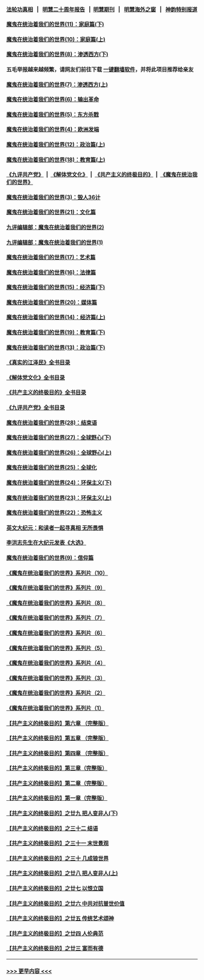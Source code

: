 #### [法轮功真相](https://github.com/gfw-breaker/truth/blob/master/README.md?t=0) &nbsp;&nbsp;|&nbsp;&nbsp; [明慧二十周年报告](https://github.com/gfw-breaker/mh-reports/blob/master/README.md?t=0) &nbsp;&nbsp;|&nbsp;&nbsp;[明慧期刊](https://github.com/gfw-breaker/mh-qikan) &nbsp;&nbsp;|&nbsp;&nbsp; [明慧海外之窗](https://github.com/gfw-breaker/mh-news/blob/master/README.md?t=0) &nbsp;&nbsp;|&nbsp;&nbsp; [神韵特别报道](https://github.com/gfw-breaker/mh-news/blob/master/shenyun.md?t=0)
#### [魔鬼在统治着我们的世界(11)：家庭篇(下)](../pages/nsc422/n10440961.md?t=12050501) 
#### [魔鬼在统治着我们的世界(10)：家庭篇(上)](../pages/nsc422/n10435448.md?t=12050501) 
#### [魔鬼在统治着我们的世界(8)：渗透西方(下)](../pages/nsc422/n10429603.md?t=12050501) 
#### 五毛举报越来越频繁，请网友们前往下载 [一键翻墙软件](https://github.com/gfw-breaker/ssr-accounts)，并将此项目推荐给亲友
#### [魔鬼在统治着我们的世界(7)：渗透西方(上)](../pages/nsc422/n10426013.md?t=12050501) 
#### [魔鬼在统治着我们的世界(6)：输出革命](../pages/nsc422/n10421536.md?t=12050501) 
#### [魔鬼在统治着我们的世界(5)：东方杀戮](../pages/nsc422/n10417707.md?t=12050501) 
#### [魔鬼在统治着我们的世界(4)：欧洲发端](../pages/nsc422/n10414890.md?t=12050501) 
#### [魔鬼在统治着我们的世界(12)：政治篇(上)](../pages/nsc422/n10444576.md?t=12050501) 
#### [魔鬼在统治着我们的世界(18)：教育篇(上)](../pages/nsc422/n10526970.md?t=12050501) 
#### [《九评共产党》](https://github.com/begood0513/9ping.md/blob/master/README.md) &nbsp;|&nbsp; [《解体党文化》](../../../../jtdwh.md/blob/master/README.md)  &nbsp;|&nbsp; [《共产主义的终极目的》](../../../../gczydzjmd.md/blob/master/README.md) &nbsp;|&nbsp; [《魔鬼在统治我们的世界》](../../../../mgztzwmdsj.md/blob/master/README.md) 
#### [魔鬼在统治着我们的世界(3)：毁人36计](../pages/nsc422/n10411583.md?t=12050501) 
#### [魔鬼在统治着我们的世界(21)：文化篇](../pages/nsc422/n10597706.md?t=12050501) 
#### [九评编辑部：魔鬼在统治着我们的世界(2)](../pages/nsc422/n10410036.md?t=12050501) 
#### [九评编辑部：魔鬼在统治着我们的世界(1)](../pages/nsc422/n10406825.md?t=12050501) 
#### [魔鬼在统治着我们的世界(17)：艺术篇](../pages/nsc422/n10499093.md?t=12050501) 
#### [魔鬼在统治着我们的世界(16)：法律篇](../pages/nsc422/n10485969.md?t=12050501) 
#### [魔鬼在统治着我们的世界(15)：经济篇(下)](../pages/nsc422/n10469975.md?t=12050501) 
#### [魔鬼在统治着我们的世界(20)：媒体篇](../pages/nsc422/n10586579.md?t=12050501) 
#### [魔鬼在统治着我们的世界(14)：经济篇(上)](../pages/nsc422/n10457370.md?t=12050501) 
#### [魔鬼在统治着我们的世界(19)：教育篇(下)](../pages/nsc422/n10564808.md?t=12050501) 
#### [魔鬼在统治着我们的世界(13)：政治篇(下)](../pages/nsc422/n10448270.md?t=12050501) 
#### [《真实的江泽民》全书目录](../pages/nsc422/n13721399.md?t=12050501) 
#### [《解体党文化》全书目录](../pages/nsc422/n13721157.md?t=12050501) 
#### [《共产主义的终极目的》全书目录](../pages/nsc422/n13721048.md?t=12050501) 
#### [《九评共产党》全书目录](../pages/nsc422/n13708085.md?t=12050501) 
#### [魔鬼在统治着我们的世界(28)：结束语](../pages/nsc422/n10936246.md?t=12050501) 
#### [魔鬼在统治着我们的世界(27)：全球野心(下)](../pages/nsc422/n10928319.md?t=12050501) 
#### [魔鬼在统治着我们的世界(26)：全球野心(上)](../pages/nsc422/n10900318.md?t=12050501) 
#### [魔鬼在统治着我们的世界(25)：全球化](../pages/nsc422/n10788205.md?t=12050501) 
#### [魔鬼在统治着我们的世界(24)：环保主义(下)](../pages/nsc422/n10695307.md?t=12050501) 
#### [魔鬼在统治着我们的世界(23)：环保主义(上)](../pages/nsc422/n10688613.md?t=12050501) 
#### [魔鬼在统治着我们的世界(22)：恐怖主义](../pages/nsc422/n10614727.md?t=12050501) 
#### [英文大纪元：和读者一起寻真相 无所畏惧](../pages/nsc422/n12542027.md?t=12050501) 
#### [李洪志先生在大纪元发表《大选》](../pages/nsc422/n12534746.md?t=12050501) 
#### [魔鬼在统治着我们的世界(9)：信仰篇](../pages/nsc422/n10432159.md?t=12050501) 
#### [《魔鬼在统治着我们的世界》系列片（10）](../pages/nsc422/n12292670.md?t=12050501) 
#### [《魔鬼在统治着我们的世界》系列片（9）](../pages/nsc422/n12290859.md?t=12050501) 
#### [《魔鬼在统治着我们的世界》系列片（8）](../pages/nsc422/n12287445.md?t=12050501) 
#### [《魔鬼在统治着我们的世界》系列片（7）](../pages/nsc422/n12283425.md?t=12050501) 
#### [《魔鬼在统治着我们的世界》系列片（6）](../pages/nsc422/n12282314.md?t=12050501) 
#### [《魔鬼在统治着我们的世界》系列片（5）](../pages/nsc422/n12281419.md?t=12050501) 
#### [《魔鬼在统治着我们的世界》系列片（4）](../pages/nsc422/n12274024.md?t=12050501) 
#### [《魔鬼在统治着我们的世界》系列片（3）](../pages/nsc422/n12271322.md?t=12050501) 
#### [《魔鬼在统治着我们的世界》系列片（2）](../pages/nsc422/n12269049.md?t=12050501) 
#### [《魔鬼在统治着我们的世界》系列片（1）](../pages/nsc422/n12267575.md?t=12050501) 
#### [【共产主义的终极目的】第六章 （完整版）](../pages/nsc422/n11428913.md?t=12050501) 
#### [【共产主义的终极目的】第五章 （完整版）](../pages/nsc422/n11428912.md?t=12050501) 
#### [【共产主义的终极目的】第四章 （完整版）](../pages/nsc422/n11428907.md?t=12050501) 
#### [【共产主义的终极目的】第三章（完整版）](../pages/nsc422/n11428848.md?t=12050501) 
#### [【共产主义的终极目的】第二章（完整版）](../pages/nsc422/n11428831.md?t=12050501) 
#### [【共产主义的终极目的】第一章（完整版）](../pages/nsc422/n11417651.md?t=12050501) 
#### [【共产主义的终极目的】之廿九 把人变非人(下)](../pages/nsc422/n11344140.md?t=12050501) 
#### [【共产主义的终极目的】之三十二 结语](../pages/nsc422/n11360535.md?t=12050501) 
#### [【共产主义的终极目的】之三十一 末世景观](../pages/nsc422/n11351129.md?t=12050501) 
#### [【共产主义的终极目的】之三十 几成狼世界](../pages/nsc422/n11348280.md?t=12050501) 
#### [【共产主义的终极目的】之廿八 把人变非人(上)](../pages/nsc422/n11340492.md?t=12050501) 
#### [【共产主义的终极目的】之廿七 以恨立国](../pages/nsc422/n11336944.md?t=12050501) 
#### [【共产主义的终极目的】之廿六 中共对抗普世价值](../pages/nsc422/n11324785.md?t=12050501) 
#### [【共产主义的终极目的】之廿五 传统艺术颂神](../pages/nsc422/n11296396.md?t=12050501) 
#### [【共产主义的终极目的】之廿四 人伦典范](../pages/nsc422/n11296397.md?t=12050501) 
#### [【共产主义的终极目的】之廿三 富而有德](../pages/nsc422/n11283598.md?t=12050501) 

----
#### [ >>> 更早内容 <<< ](../indexes/nsc422-earlier.md)
